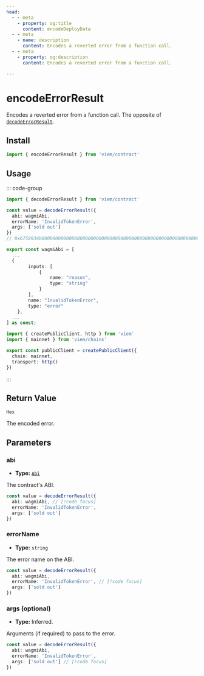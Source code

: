 ```yaml
---
head:
  - - meta
    - property: og:title
      content: encodeDeployData
  - - meta
    - name: description
      content: Encodes a reverted error from a function call.
  - - meta
    - property: og:description
      content: Encodes a reverted error from a function call.

---
```


# encodeErrorResult

Encodes a reverted error from a function call. The opposite of [`decodeErrorResult`](/docs/contract/decodeErrorResult).

## Install

```ts
import { encodeErrorResult } from 'viem/contract'
```

## Usage

::: code-group

```ts [example.ts]
import { decodeErrorResult } from 'viem/contract'

const value = decodeErrorResult({
  abi: wagmiAbi,
  errorName: 'InvalidTokenError',
  args: ['sold out']
})
// 0xb758934b000000000000000000000000000000000000000000000000000000000000002000000000000000000000000000000000000000000000000000000000000000600000000000000000000000000000000000000000000000000000000000000020000000000000000000000000000000000000000000000000000000000000000b68656c6c6f20776f726c64000000000000000000000000000000000000000000
```

```ts [abi.ts]
export const wagmiAbi = [
  ...
  {
		inputs: [
			{
				name: "reason",
				type: "string"
			}
		],
		name: "InvalidTokenError",
		type: "error"
	},
  ...
] as const;
```

```ts [client.ts]
import { createPublicClient, http } from 'viem'
import { mainnet } from 'viem/chains'

export const publicClient = createPublicClient({
  chain: mainnet,
  transport: http()
})
```

:::

## Return Value

`Hex`

The encoded error.

## Parameters

### abi

- **Type:** [`Abi`](/docs/glossary/types#TODO)

The contract's ABI.

```ts
const value = decodeErrorResult({
  abi: wagmiAbi, // [!code focus]
  errorName: 'InvalidTokenError',
  args: ['sold out']
})
```

### errorName

- **Type:** `string`

The error name on the ABI.

```ts
const value = decodeErrorResult({
  abi: wagmiAbi,
  errorName: 'InvalidTokenError', // [!code focus]
  args: ['sold out']
})
```

### args (optional)

- **Type:** Inferred.

Arguments (if required) to pass to the error.

```ts
const value = decodeErrorResult({
  abi: wagmiAbi,
  errorName: 'InvalidTokenError',
  args: ['sold out'] // [!code focus]
})
```